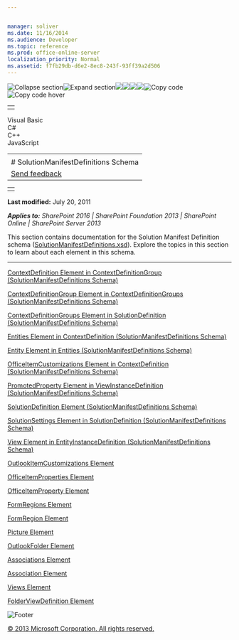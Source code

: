 ```yaml
---


manager: soliver
ms.date: 11/16/2014
ms.audience: Developer
ms.topic: reference
ms.prod: office-online-server
localization_priority: Normal
ms.assetid: f7fb29db-d6e2-8ec8-243f-93ff39a2d506
---
```


![Collapse
section](../icons/collapse_all.gif "Collapse section")![Expand
section](../icons/expand_all.gif "Expand section")![](../icons/collapse_all.gif)![](../icons/expand_all.gif)![](../icons/dropdown.gif)![](../icons/dropdownHover.gif)![Copy
code](../icons/copycode.gif "Copy code")![Copy code
hover](../icons/copycodeHighlight.gif "Copy code hover")
<table>
<tbody>
<tr class="odd">
<td align="left"></td>
</tr>
</tbody>
</table>

Visual Basic  
C\#  
C++  
JavaScript  

<table>
<tbody>
<tr class="odd">
<td align="left"><span id="runningHeaderText"></span></td>
</tr>
<tr class="even">
<td align="left"># SolutionManifestDefinitions Schema</td>
</tr>
<tr class="odd">
<td align="left"><span id="headfeedbackarea" class="feedbackhead"><a href="javascript:SubmitFeedback(&#39;docthis@Microsoft.com&#39;,&#39;&#39;,&#39;&#39;,&#39;&#39;,&#39;1.0.18082.1225&#39;,&#39;%0\dThank%20you%20for%20your%20feedback.%20The%20developer%20writing%20teams%20use%20your%20feedback%20to%20improve%20documentation.%20While%20we%20are%20reviewing%20your%20feedback,%20we%20may%20send%20you%20e-mail%20to%20ask%20for%20clarification%20or%20feedback%20on%20a%20solution.%20We%20do%20not%20use%20your%20e-mail%20address%20for%20any%20other%20purpose%20and%20we%20delete%20it%20after%20we%20finish%20our%20review.%0\AFor%20further%20information%20about%20the%20privacy%20policies%20of%20Microsoft,%20please%20see%20http://privacy.microsoft.com/en-us/default.aspx.%0\A%0\d&#39;,&#39;Customer%20feedback&#39;);">Send feedback</a></span></td>
</tr>
</tbody>
</table>

<table>
<colgroup>
<col width="100%" />
</colgroup>
<tbody>
<tr class="odd">
<td align="left"></td>
</tr>
</tbody>
</table>

**Last modified:** July 20, 2011

***Applies to:** SharePoint 2016 | SharePoint Foundation 2013 |
SharePoint Online | SharePoint Server 2013*

This section contains documentation for the Solution Manifest Definition
schema
([SolutionManifestDefinitions.xsd](http://schemas.microsoft.com/office/2009/05/BusinessApplications/Manifest)).
Explore the topics in this section to learn about each element in this
schema.


--------------------------------------------------------------------------------------------------------------------------------------------------------------------------------------------------------------

<span sdata="link">[ContextDefinition Element in ContextDefinitionGroup
(SolutionManifestDefinitions
Schema)](contextdefinition-element-in-contextdefinitiongroup-solutionmanifestdefinitions.htm)</span>

<span sdata="link">[ContextDefinitionGroup Element in
ContextDefinitionGroups (SolutionManifestDefinitions
Schema)](contextdefinitiongroup-element-in-contextdefinitiongroups-solutionmanifestdefini.htm)</span>

<span sdata="link">[ContextDefinitionGroups Element in
SolutionDefinition (SolutionManifestDefinitions
Schema)](contextdefinitiongroups-element-in-solutiondefinition-solutionmanifestdefinition.htm)</span>

<span sdata="link">[Entities Element in ContextDefinition
(SolutionManifestDefinitions
Schema)](entities-element-in-contextdefinition-solutionmanifestdefinitions-schema.htm)</span>

<span sdata="link">[Entity Element in Entities
(SolutionManifestDefinitions
Schema)](entity-element-in-entities-solutionmanifestdefinitions-schema.htm)</span>

<span sdata="link">[OfficeItemCustomizations Element in
ContextDefinition (SolutionManifestDefinitions
Schema)](officeitemcustomizations-element-in-contextdefinition-solutionmanifestdefinition.htm)</span>

<span sdata="link">[PromotedProperty Element in ViewInstanceDefinition
(SolutionManifestDefinitions
Schema)](promotedproperty-element-in-viewinstancedefinition-solutionmanifestdefinitions-s.htm)</span>

<span sdata="link">[SolutionDefinition Element
(SolutionManifestDefinitions
Schema)](solutiondefinition-element-solutionmanifestdefinitions-schema.htm)</span>

<span sdata="link">[SolutionSettings Element in SolutionDefinition
(SolutionManifestDefinitions
Schema)](solutionsettings-element-in-solutiondefinition-solutionmanifestdefinitions-schem.htm)</span>

<span sdata="link">[View Element in EntityInstanceDefinition
(SolutionManifestDefinitions
Schema)](view-element-in-entityinstancedefinition-solutionmanifestdefinitions-schema.htm)</span>

<span sdata="link">[OutlookItemCustomizations
Element](outlookitemcustomizations-element.htm)</span>

<span sdata="link">[OfficeItemProperties
Element](officeitemproperties-element.htm)</span>

<span sdata="link">[OfficeItemProperty
Element](officeitemproperty-element.htm)</span>

<span sdata="link">[FormRegions
Element](formregions-element.htm)</span>

<span sdata="link">[FormRegion
Element](formregion-element.htm)</span>

<span sdata="link">[Picture
Element](picture-element.htm)</span>

<span sdata="link">[OutlookFolder
Element](outlookfolder-element.htm)</span>

<span sdata="link">[Associations
Element](associations-element.htm)</span>

<span sdata="link">[Association
Element](association-element.htm)</span>

<span sdata="link">[Views
Element](views-element.htm)</span>

<span sdata="link">[FolderViewDefinition
Element](folderviewdefinition-element.htm)</span>

![Footer](../icons/footer.gif "Footer")

[© 2013 Microsoft Corporation. All rights
reserved.](office-2013-documentation-copyright-notice.htm)



